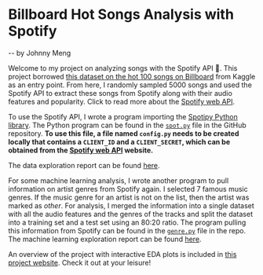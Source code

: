 # Billboard Hot Songs Analysis with Spotify

-- by Johnny Meng

Welcome to my project on analyzing songs with the Spotify API 🎵. This project borrowed [this dataset on the hot 100 songs on Billboard](https://www.kaggle.com/datasets/dhruvildave/billboard-the-hot-100-songs) from Kaggle as an entry point. From here, I randomly sampled 5000 songs and used the Spotify API to extract these songs from Spotify along with their audio features and popularity. Click to read more about the [Spotify web API](https://developer.spotify.com/documentation/web-api).

To use the Spotify API, I wrote a program importing the [Spotipy Python library](https://spotipy.readthedocs.io/en/2.22.1/?highlight=start#). The Python program can be found in the [`spot.py`](https://github.com/BullDF/billboard-songs-analysis-with-spotify/blob/main/data/spot.py) file in the GitHub repository. **To use this file, a file named `config.py` needs to be created locally that contains a `CLIENT_ID` and a `CLIENT_SECRET`, which can be obtained from the [Spotify web API](https://developer.spotify.com/documentation/web-api) website.**

The data exploration report can be found [here](https://github.com/BullDF/billboard-songs-analysis-with-spotify/blob/main/EDA/report.pdf).

For some machine learning analysis, I wrote another program to pull information on artist genres from Spotify again. I selected 7 famous music genres. If the music genre for an artist is not on the list, then the artist was marked as *other*. For analysis, I merged the information into a single dataset with all the audio features and the genres of the tracks and split the dataset into a training set and a test set using an 80:20 ratio. The program pulling this information from Spotify can be found in the [`genre.py`](https://github.com/BullDF/billboard-songs-analysis-with-spotify/blob/main/data/genre.py) file in the repo. The machine learning exploration report can be found [here](https://github.com/BullDF/billboard-songs-analysis-with-spotify/blob/main/ml_analysis/report/report.pdf).

An overview of the project with interactive EDA plots is included in [this project website](https://bulldf.github.io/billboard-songs-analysis-with-spotify/). Check it out at your leisure!